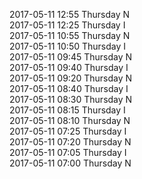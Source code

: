 2017-05-11 12:55 Thursday  N  
2017-05-11 12:25 Thursday  I  
2017-05-11 10:55 Thursday  N  
2017-05-11 10:50 Thursday  I  
2017-05-11 09:45 Thursday  N  
2017-05-11 09:40 Thursday  I  
2017-05-11 09:20 Thursday  N  
2017-05-11 08:40 Thursday  I  
2017-05-11 08:30 Thursday  N  
2017-05-11 08:15 Thursday  I  
2017-05-11 08:10 Thursday  N  
2017-05-11 07:25 Thursday  I  
2017-05-11 07:20 Thursday  N  
2017-05-11 07:05 Thursday  I  
2017-05-11 07:00 Thursday  N  
